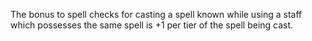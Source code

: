 The bonus to spell checks for casting a spell known while using a staff which possesses the same spell is +1 per tier of the spell being cast.
